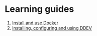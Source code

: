 # Learning guides
1. [Install and use Docker](https://www.digitalocean.com/community/tutorials/how-to-install-and-use-docker-on-ubuntu-20-04) 
2. [Installing, configuring and using DDEV](https://www.digitalocean.com/community/tutorials/how-to-develop-a-drupal-9-website-on-your-local-machine-using-docker-and-ddev)
